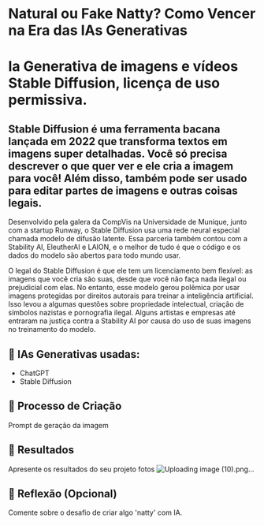 # Natural ou Fake Natty? Como Vencer na Era das IAs Generativas



# Ia Generativa de imagens e vídeos Stable Diffusion, licença de uso permissiva.

## Stable Diffusion é uma ferramenta bacana lançada em 2022 que transforma textos em imagens super detalhadas. Você só precisa descrever o que quer ver e ele cria a imagem para você! Além disso, também pode ser usado para editar partes de imagens e outras coisas legais.

Desenvolvido pela galera da CompVis na Universidade de Munique, junto com a startup Runway, o Stable Diffusion usa uma rede neural especial chamada modelo de difusão latente. Essa parceria também contou com a Stability AI, EleutherAI e LAION, e o melhor de tudo é que o código e os dados do modelo são abertos para todo mundo usar.

O legal do Stable Diffusion é que ele tem um licenciamento bem flexível: as imagens que você cria são suas, desde que você não faça nada ilegal ou prejudicial com elas. No entanto, esse modelo gerou polêmica por usar imagens protegidas por direitos autorais para treinar a inteligência artificial. Isso levou a algumas questões sobre propriedade intelectual, criação de símbolos nazistas e pornografia ilegal. Alguns artistas e empresas até entraram na justiça contra a Stability AI por causa do uso de suas imagens no treinamento do modelo.

## 🤖 IAs Generativas usadas:
- ChatGPT
- Stable Diffusion



## 🧐 Processo de Criação
Prompt de geração da imagem

## 🚀 Resultados
Apresente os resultados do seu projeto fotos
![Uploading image (10).png…]()

## 💭 Reflexão (Opcional)
Comente sobre o desafio de criar algo 'natty' com IA.


